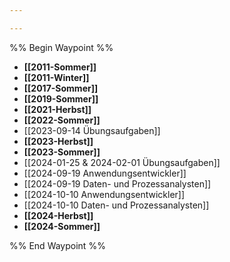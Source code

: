 ```yaml
---

---
```

%% Begin Waypoint %%
- **[[2011-Sommer]]**
- **[[2011-Winter]]**
- **[[2017-Sommer]]**
- **[[2019-Sommer]]**
- **[[2021-Herbst]]**
- **[[2022-Sommer]]**
- [[2023-09-14 Übungsaufgaben]]
- **[[2023-Herbst]]**
- **[[2023-Sommer]]**
- [[2024-01-25 & 2024-02-01 Übungsaufgaben]]
- [[2024-09-19 Anwendungsentwickler]]
- [[2024-09-19 Daten- und Prozessanalysten]]
- [[2024-10-10 Anwendungsentwickler]]
- [[2024-10-10 Daten- und Prozessanalysten]]
- **[[2024-Herbst]]**
- **[[2024-Sommer]]**

%% End Waypoint %%